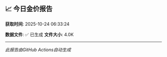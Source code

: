 ## 📈 今日金价报告

**获取时间**: 2025-10-24 06:33:24

**数据文件**: ✅ 已生成
**文件大小**: 4.0K

---
*此报告由GitHub Actions自动生成*
